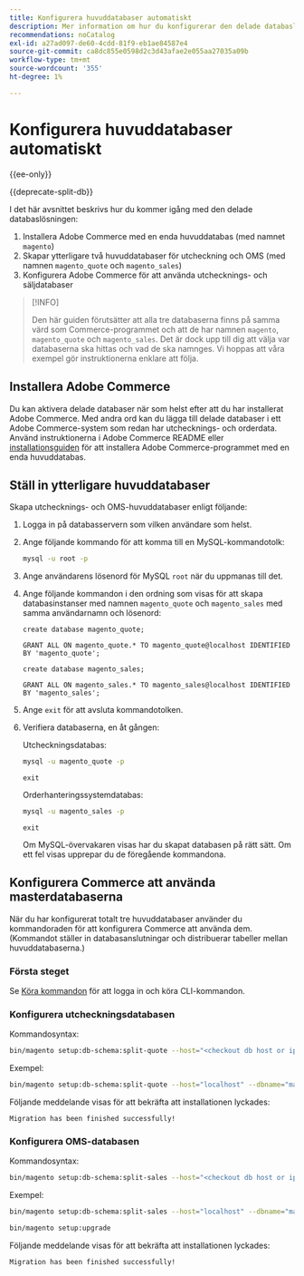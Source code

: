 ```yaml
---
title: Konfigurera huvuddatabaser automatiskt
description: Mer information om hur du konfigurerar den delade databaslösningen automatiskt.
recommendations: noCatalog
exl-id: a27ad097-de60-4cdd-81f9-eb1ae84587e4
source-git-commit: ca8dc855e0598d2c3d43afae2e055aa27035a09b
workflow-type: tm+mt
source-wordcount: '355'
ht-degree: 1%

---
```


# Konfigurera huvuddatabaser automatiskt

{{ee-only}}

{{deprecate-split-db}}

I det här avsnittet beskrivs hur du kommer igång med den delade databaslösningen:

1. Installera Adobe Commerce med en enda huvuddatabas (med namnet `magento`)
1. Skapar ytterligare två huvuddatabaser för utcheckning och OMS (med namnen `magento_quote` och `magento_sales`)
1. Konfigurera Adobe Commerce för att använda utchecknings- och säljdatabaser

>[!INFO]
>
>Den här guiden förutsätter att alla tre databaserna finns på samma värd som Commerce-programmet och att de har namnen `magento`, `magento_quote` och `magento_sales`. Det är dock upp till dig att välja var databaserna ska hittas och vad de ska namnges. Vi hoppas att våra exempel gör instruktionerna enklare att följa.

## Installera Adobe Commerce

Du kan aktivera delade databaser när som helst efter att du har installerat Adobe Commerce. Med andra ord kan du lägga till delade databaser i ett Adobe Commerce-system som redan har utchecknings- och orderdata. Använd instruktionerna i Adobe Commerce README eller [installationsguiden](../../installation/overview.md) för att installera Adobe Commerce-programmet med en enda huvuddatabas.

## Ställ in ytterligare huvuddatabaser

Skapa utchecknings- och OMS-huvuddatabaser enligt följande:

1. Logga in på databasservern som vilken användare som helst.
1. Ange följande kommando för att komma till en MySQL-kommandotolk:

   ```bash
   mysql -u root -p
   ```

1. Ange användarens lösenord för MySQL `root` när du uppmanas till det.
1. Ange följande kommandon i den ordning som visas för att skapa databasinstanser med namnen `magento_quote` och `magento_sales` med samma användarnamn och lösenord:

   ```shell
   create database magento_quote;
   ```

   ```shell
   GRANT ALL ON magento_quote.* TO magento_quote@localhost IDENTIFIED BY 'magento_quote';
   ```

   ```shell
   create database magento_sales;
   ```

   ```shell
   GRANT ALL ON magento_sales.* TO magento_sales@localhost IDENTIFIED BY 'magento_sales';
   ```

1. Ange `exit` för att avsluta kommandotolken.

1. Verifiera databaserna, en åt gången:

   Utcheckningsdatabas:

   ```bash
   mysql -u magento_quote -p
   ```

   ```shell
   exit
   ```

   Orderhanteringssystemdatabas:

   ```bash
   mysql -u magento_sales -p
   ```

   ```shell
   exit
   ```

   Om MySQL-övervakaren visas har du skapat databasen på rätt sätt. Om ett fel visas upprepar du de föregående kommandona.

## Konfigurera Commerce att använda masterdatabaserna

När du har konfigurerat totalt tre huvuddatabaser använder du kommandoraden för att konfigurera Commerce att använda dem. (Kommandot ställer in databasanslutningar och distribuerar tabeller mellan huvuddatabaserna.)

### Första steget

Se [Köra kommandon](../cli/config-cli.md#running-commands) för att logga in och köra CLI-kommandon.

### Konfigurera utcheckningsdatabasen

Kommandosyntax:

```bash
bin/magento setup:db-schema:split-quote --host="<checkout db host or ip>" --dbname="<name>" --username="<checkout db username>" --password="<password>"
```

Exempel:

```bash
bin/magento setup:db-schema:split-quote --host="localhost" --dbname="magento_quote" --username="magento_quote" --password="magento_quote"
```

Följande meddelande visas för att bekräfta att installationen lyckades:

```
Migration has been finished successfully!
```

### Konfigurera OMS-databasen

Kommandosyntax:

```bash
bin/magento setup:db-schema:split-sales --host="<checkout db host or ip>" --dbname="<name>" --username="<checkout db username>" --password="<password>"
```

Exempel:

```bash
bin/magento setup:db-schema:split-sales --host="localhost" --dbname="magento_sales" --username="magento_sales" --password="magento_sales"
```

```bash
bin/magento setup:upgrade
```

Följande meddelande visas för att bekräfta att installationen lyckades:

```
Migration has been finished successfully!
```
